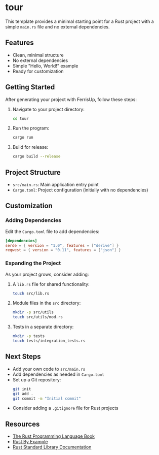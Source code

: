 # tour

This template provides a minimal starting point for a Rust project with a simple `main.rs` file and no external dependencies.

## Features

- Clean, minimal structure
- No external dependencies
- Simple "Hello, World!" example
- Ready for customization

## Getting Started

After generating your project with FerrisUp, follow these steps:

1. Navigate to your project directory:
   ```bash
   cd tour
   ```

2. Run the program:
   ```bash
   cargo run
   ```

3. Build for release:
   ```bash
   cargo build --release
   ```

## Project Structure

- `src/main.rs`: Main application entry point
- `Cargo.toml`: Project configuration (initially with no dependencies)

## Customization

### Adding Dependencies

Edit the `Cargo.toml` file to add dependencies:

```toml
[dependencies]
serde = { version = "1.0", features = ["derive"] }
reqwest = { version = "0.11", features = ["json"] }
```

### Expanding the Project

As your project grows, consider adding:

1. A `lib.rs` file for shared functionality:
   ```bash
   touch src/lib.rs
   ```

2. Module files in the `src` directory:
   ```bash
   mkdir -p src/utils
   touch src/utils/mod.rs
   ```

3. Tests in a separate directory:
   ```bash
   mkdir -p tests
   touch tests/integration_tests.rs
   ```

## Next Steps

- Add your own code to `src/main.rs`
- Add dependencies as needed in `Cargo.toml`
- Set up a Git repository:
  ```bash
  git init
  git add .
  git commit -m "Initial commit"
  ```
- Consider adding a `.gitignore` file for Rust projects

## Resources

- [The Rust Programming Language Book](https://doc.rust-lang.org/book/)
- [Rust By Example](https://doc.rust-lang.org/rust-by-example/)
- [Rust Standard Library Documentation](https://doc.rust-lang.org/std/)
